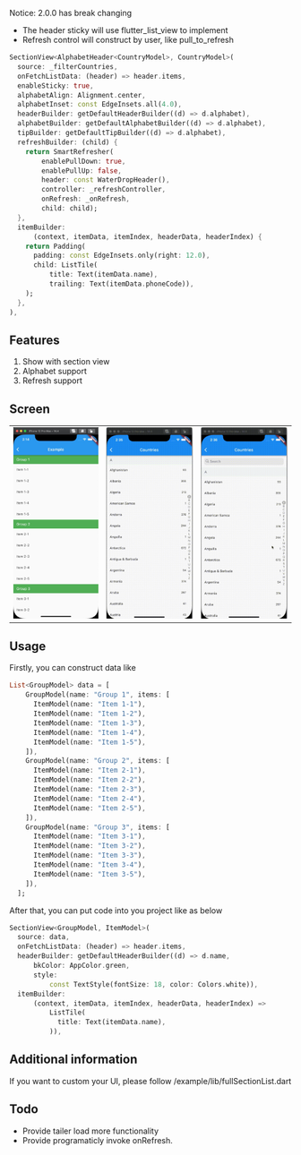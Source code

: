 <!-- 
This README describes the package. If you publish this package to pub.dev,
this README's contents appear on the landing page for your package.

For information about how to write a good package README, see the guide for
[writing package pages](https://dart.dev/guides/libraries/writing-package-pages). 

For general information about developing packages, see the Dart guide for
[creating packages](https://dart.dev/guides/libraries/create-library-packages)
and the Flutter guide for
[developing packages and plugins](https://flutter.dev/developing-packages). 
-->

Notice: 2.0.0 has break changing
- The header sticky will use flutter_list_view to implement
- Refresh control will construct by user, like pull_to_refresh

```dart
SectionView<AlphabetHeader<CountryModel>, CountryModel>(
  source: _filterCountries,
  onFetchListData: (header) => header.items,
  enableSticky: true,
  alphabetAlign: Alignment.center,
  alphabetInset: const EdgeInsets.all(4.0),
  headerBuilder: getDefaultHeaderBuilder((d) => d.alphabet),
  alphabetBuilder: getDefaultAlphabetBuilder((d) => d.alphabet),
  tipBuilder: getDefaultTipBuilder((d) => d.alphabet),
  refreshBuilder: (child) {
    return SmartRefresher(
        enablePullDown: true,
        enablePullUp: false,
        header: const WaterDropHeader(),
        controller: _refreshController,
        onRefresh: _onRefresh,
        child: child);
  },
  itemBuilder:
      (context, itemData, itemIndex, headerData, headerIndex) {
    return Padding(
      padding: const EdgeInsets.only(right: 12.0),
      child: ListTile(
          title: Text(itemData.name),
          trailing: Text(itemData.phoneCode)),
    );
  },
),
```

## Features

1. Show with section view
2. Alphabet support
3. Refresh support

## Screen

|  | | |
| :-----:| :----: | :----: |
| ![](screens/screen1.png) | ![](screens/screen2.gif) | ![](screens/screen3.gif) |

## Usage

Firstly, you can construct data like

```dart
List<GroupModel> data = [
    GroupModel(name: "Group 1", items: [
      ItemModel(name: "Item 1-1"),
      ItemModel(name: "Item 1-2"),
      ItemModel(name: "Item 1-3"),
      ItemModel(name: "Item 1-4"),
      ItemModel(name: "Item 1-5"),
    ]),
    GroupModel(name: "Group 2", items: [
      ItemModel(name: "Item 2-1"),
      ItemModel(name: "Item 2-2"),
      ItemModel(name: "Item 2-3"),
      ItemModel(name: "Item 2-4"),
      ItemModel(name: "Item 2-5"),
    ]),
    GroupModel(name: "Group 3", items: [
      ItemModel(name: "Item 3-1"),
      ItemModel(name: "Item 3-2"),
      ItemModel(name: "Item 3-3"),
      ItemModel(name: "Item 3-4"),
      ItemModel(name: "Item 3-5"),
    ]),
  ];
```
After that, you can put code into you project like as below
```dart
SectionView<GroupModel, ItemModel>(
  source: data,
  onFetchListData: (header) => header.items,
  headerBuilder: getDefaultHeaderBuilder((d) => d.name,
      bkColor: AppColor.green,
      style:
          const TextStyle(fontSize: 18, color: Colors.white)),
  itemBuilder:
      (context, itemData, itemIndex, headerData, headerIndex) =>
          ListTile(
            title: Text(itemData.name),
          )),
```

## Additional information

If you want to custom your UI, please follow /example/lib/fullSectionList.dart

## Todo
- Provide tailer load more functionality
- Provide programaticly invoke onRefresh.
